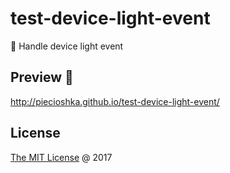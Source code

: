 # test-device-light-event

:ledger: Handle device light event

## Preview 🎉

<http://piecioshka.github.io/test-device-light-event/>

## License

[The MIT License](http://piecioshka.mit-license.org) @ 2017
